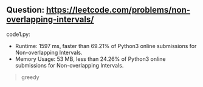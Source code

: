 ## Question: https://leetcode.com/problems/non-overlapping-intervals/

code1.py:
* Runtime: 1597 ms, faster than 69.21% of Python3 online submissions for Non-overlapping Intervals.
* Memory Usage: 53 MB, less than 24.26% of Python3 online submissions for Non-overlapping Intervals.
> greedy